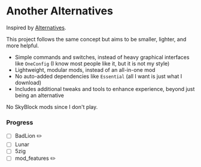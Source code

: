 # Another Alternatives

Inspired by [Alternatives](https://github.com/MicrocontrollersDev/Alternatives/).

This project follows the same concept but aims to be smaller, lighter, and more helpful.

- Simple commands and switches, instead of heavy graphical interfaces like `OneConfig` (I know most people like it, but it is not my style)
- Lightweight, modular mods, instead of an all-in-one mod
- No auto-added dependencies like `Essential` (all I want is just what I download)
- Includes additional tweaks and tools to enhance experience,  beyond just being an alternative

No SkyBlock mods since I don't play.

### Progress

- [ ] BadLion ✏️
- [ ] Lunar
- [ ] 5zig
- [ ] mod_features ✏️